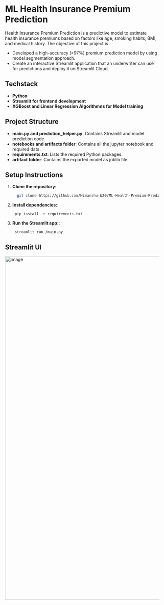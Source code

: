 # ML Health Insurance Premium Prediction

Health Insurance Premium Prediction is a predictive model to estimate health insurance premiums based on factors like age, smoking habits, BMI, and medical history. The objective of this project is :
- Developed a high-accuracy (>97%) premium prediction model by using model segmentation approach.
- Create an interactive Streamlit application that an underwriter can use for predictions and deploy it on Streamlit Cloud.

## Techstack
- **Python**
- **Streamlit for frontend development**
- **XGBoost and Linear Regression Algorithmns for Model training**


## Project Structure

- **main.py and prediction_helper.py**: Contains Streamlit and model prediction code.
- **notebooks and artifacts folder**: Contains all the jupyter notebook and required data. 
- **requirements.txt**: Lists the required Python packages.
- **artifact folder**: Contains the exported model as joblib file


## Setup Instructions

1. **Clone the repository**:
   ```bash
     git clone https://github.com/Himanshu-b20/ML-Health-Premium-Prediction.git
   ```
2. **Install dependencies:**:   
   ```commandline
    pip install -r requirements.txt
   ```
3. **Run the Streamlit app:**:   
   ```commandline
    streamlit run /main.py

## Streamlit UI

<img width="1728" height="1121" alt="image" src="https://github.com/user-attachments/assets/4c0da0b7-dcc7-4c00-b58b-4970cfcb6e10" />

   ```
